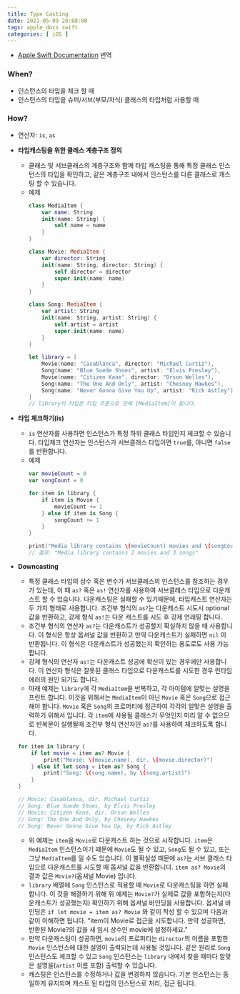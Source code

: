 ```yaml
---
title: Type Casting
date: 2021-05-09 20:08:00
tags: apple_docs swift
categories: [ iOS ]
---
```


- [Apple Swift Documentation](https://docs.swift.org/swift-book/LanguageGuide/TypeCasting.html) 번역

### When?

- 인스턴스의 타입을 체크 할 때
- 인스턴스의 타입을 슈퍼/서브(부모/자식) 클래스의 타입처럼 사용할 때

### How?

- 연산자: `is`, `as`

- **타입캐스팅을 위한 클래스 계층구조 정의**
    - 클래스 및 서브클래스의 계층구조와 함께 타입 캐스팅을 통해 특정 클래스 인스턴스의 타입을 확인하고, 같은 계층구조 내에서 인스턴스를 다른 클래스로 캐스팅 할 수 있습니다.
    - 예제
        ```swift
        class MediaItem {
        	var name: String
        	init(name: String) {
        		self.name = name
        	}
        }

        class Movie: MediaItem {
        	var director: String
        	init(name: String, director: String) {
        		self.director = director
        		super.init(name: name)
        	}
        }

        class Song: MediaItem {
        	var artist: String
        	init(name: String, artist: String) {
        		self.artist = artist
        		super.init(name: name)
        	}
        }

        let library = [
        	Movie(name: "Casablanca", director: "Michael Curtiz"),
        	Song(name: "Blue Suede Shoes", artist: "Elvis Presley"),
            Movie(name: "Citizen Kane", director: "Orson Welles"),
            Song(name: "The One And Only", artist: "Chesney Hawkes"),
            Song(name: "Never Gonna Give You Up", artist: "Rick Astley")
        ]
        // library의 타입은 타입 추론으로 인해 [MediaItem]이 됩니다.
        ```

- **타입 체크하기(is)**
    - `is` 연산자를 사용하면 인스턴스가 특정 하위 클래스 타입인지 체크할 수 있습니다. 타입체크 연산자는 인스턴스가 서브클래스 타입이면 `true`를, 아니면 `false`를 반환합니다.
    - 예제
        ```swift
        var movieCount = 0
        var songCount = 0

        for item in library {
            if item is Movie {
                movieCount += 1
            } else if item is Song {
                songCount += 1
            }
        }

        print("Media library contains \(movieCount) movies and \(songCount) songs")
        // 결과: "Media library contains 2 movies and 3 songs"
        ```

- **Downcasting**
    - 특정 클래스 타입의 상수 혹은 변수가 서브클래스의 인스턴스를 참조하는 경우가 있는데, 이 때 `as?` 혹은 `as!` 연산자를 사용하여 서브클래스 타입으로 다운캐스트 할 수 있습니다. 다운캐스팅은 실패할 수 있기때문에, 타입캐스트 연산자는 두 가지 형태로 사용합니다. 조건부 형식의 `as?`는 다운캐스트 시도시 optional 값을 반환하고, 강제 형식 `as!`는 다운 캐스트를 시도 후 강제 언래핑 합니다.
    - 조건부 형식의 연산자 `as?`는 다운캐스트가 성공할지 확실하지 않을 때 사용합니다. 이 형식은 항상 옵셔널 값을 반환하고 만약 다운캐스트가 실패하면 `nil` 이 반환됩니다. 이 형식은 다운캐스트가 성공했는지 확인하는 용도로도 사용 가능합니다.
    - 강제 형식의 연산자 `as!`는 다운캐스트 성공에 확신이 있는 경우에만 사용합니다. 이 연산자 형식은 잘못된 클래스 타입으로 다운캐스트를 시도한 경우 런타임 에러의 원인 되기도 합니다.
    - 아래 예제는 `library`에 각 `MediaItem`을 반복하고, 각 아이템에 알맞는 설명을 프린트 합니다. 이것을 위해서는 `MediaItem`이 아닌 `Movie` 혹은 `Song`으로 접근해야 합니다. `Movie` 혹은 `Song`의 프로퍼티에 접근하여 각각의 알맞은 설명을 출력하기 위해서 입니다. 각 `item`에 사용될 클래스가 무엇인지 미리 알 수 없으므로 반복문이 실행될때 조건부 형식 연산자인 `as?`를 사용하여 체크하도록 합니다.

    ```swift
    for item in library {
        if let movie = item as? Movie {
            print("Movie: \(movie.name), dir. \(movie.director)")
        } else if let song = item as? Song {
            print("Song: \(song.name), by \(song.artist)")
        }
    }

    // Movie: Casablanca, dir. Michael Curtiz
    // Song: Blue Suede Shoes, by Elvis Presley
    // Movie: Citizen Kane, dir. Orson Welles
    // Song: The One And Only, by Chesney Hawkes
    // Song: Never Gonna Give You Up, by Rick Astley
    ```

    - 위 예제는 `item`을 `Movie`로 다운캐스트 하는 것으로 시작합니다. `item`은 `MediaItem` 인스턴스이기 떄문에 `Movie`도 될 수 있고, `Song`도 될 수 있고, 또는 그냥 `MediaItem`를 일 수도 있습니다. 이 불확실성 때문에 `as?`는 서브 클래스 타입으로 다운캐스트를 시도할 때 옵셔널 값을 반환합니다. `item as? Movie`의 결과 값은 `Movie?`(옵셔널 Movie) 입니다.
    - `library` 배열에 `Song` 인스턴스로 적용할 때 `Movie`로 다운캐스팅을 하면 실패합니다. 이 것을 해결하기 위해 위 예제는 `Movie?`가 실제로 값을 포함하는지(다운캐스트가 성공했는지) 확인하기 위해 옵셔널 바인딩을 사용합니다. 옵셔널 바인딩은 `if let movie = item as? Movie` 와 같이 작성 할 수 있으며 다음과 같이 이해하면 됩니다. "item이 Movie로 접근을 시도합니다. 만약 성공하면, 반환된 Movie?의 값을 새 임시 상수인 movie에 설정하세요."
    - 만약 다운캐스팅이 성공하면, `movie`의 프로퍼티는 `director`의 이름을 포함한 `Movie` 인스턴스에 대한 설명이 출력되는데 사용될 것입니다. 같은 원리로 `Song` 인스턴스도 체크할 수 있고 `Song` 인스턴스는 `library` 내에서 찾을 때마다 알맞은 설명을(`artist` 이름 포함) 출력할 수 있습니다.
    - 캐스팅은 인스턴스를 수정하거나 값을 변경하지 않습니다. 기본 인스턴스는 동일하게 유지되며 캐스트 된 타입의 인스턴스로 처리, 접근 됩니다.
